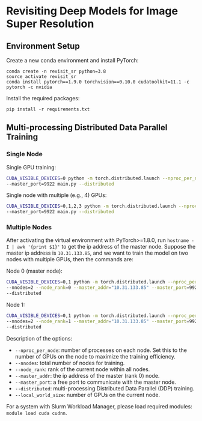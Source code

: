 # Revisiting Deep Models for Image Super Resolution

## Environment Setup

Create a new conda environment and install PyTorch:

```shell
conda create -n revisit_sr python=3.8
source activate revisit_sr
conda install pytorch==1.9.0 torchvision==0.10.0 cudatoolkit=11.1 -c pytorch -c nvidia
```

Install the required packages:

```shell
pip install -r requirements.txt
```

## Multi-processing Distributed Data Parallel Training

### Single Node

Single GPU training:

```bash
CUDA_VISIBLE_DEVICES=0 python -m torch.distributed.launch --nproc_per_node=1 \
--master_port=9922 main.py --distributed
```

Single node with multiple (e.g., 4) GPUs:

```bash
CUDA_VISIBLE_DEVICES=0,1,2,3 python -m torch.distributed.launch --nproc_per_node=4 \
--master_port=9922 main.py --distributed
```

### Multiple Nodes

After activating the virtual environment with PyTorch>=1.8.0, run `hostname -I | awk '{print $1}'` to get the ip address of the master node. Suppose the master ip address is `10.31.133.85`, and we want to train the model on two nodes with multiple GPUs, then the commands are:

Node 0 (master node):

```bash
CUDA_VISIBLE_DEVICES=0,1 python -m torch.distributed.launch --nproc_per_node=2 \
--nnodes=2 --node_rank=0 --master_addr="10.31.133.85" --master_port=9922 main.py \
--distributed
```

Node 1:

```bash
CUDA_VISIBLE_DEVICES=0,1 python -m torch.distributed.launch --nproc_per_node=2 \
--nnodes=2 --node_rank=1 --master_addr="10.31.133.85" --master_port=9922 main.py \
--distributed
```

Description of the options:

- `--nproc_per_node`: number of processes on each node. Set this to the number of GPUs on the node to maximize the training efficiency.
- `--nnodes`: total number of nodes for training.
- `--node_rank`: rank of the current node within all nodes.
- `--master_addr`: the ip address of the master (rank 0) node.
- `--master_port`: a free port to communicate with the master node.
- `--distributed`: multi-processing Distributed Data Parallel (DDP) training.
- `--local_world_size`: number of GPUs on the current node.

For a system with Slurm Workload Manager, please load required modules: `module load cuda cudnn`.
